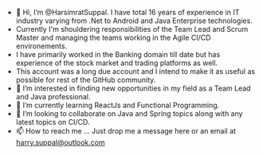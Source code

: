 - 👋 Hi, I’m @HarsimratSuppal. I have total 16 years of experience in IT industry varying from .Net to Android and Java Enterprise technologies.
- Currently I'm shouldering responsibilities of the Team Lead and Scrum Master and managing the teams working in the Agile CI/CD environements. 
- I have primarily worked in the Banking domain till date but has experience of the stock market and trading platforms as well. 
- This account was a long due account and I intend to make it as useful as possible for rest of the GitHub community. 
- 👀 I’m interested in finding new opportunities in my field as a Team Lead and Java professional. 
- 🌱 I’m currently learning ReactJs and Functional Programming. 
- 💞️ I’m looking to collaborate on Java and Spring topics along with any latest topics on CI/CD. 
- 📫 How to reach me ... Just drop me a message here or an email at harry.suppal@outlook.com

<!---
HarsimratSuppal/HarsimratSuppal is a ✨ special ✨ repository because its `README.md` (this file) appears on your GitHub profile.
You can click the Preview link to take a look at your changes.
--->
